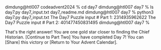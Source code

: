 dimdung@htl007 codeadvent2024 % cd day7
dimdung@htl007 day7 % ls
day7.py         day7_input.txt  day7_readme.md
dimdung@htl007 day7 % python3 day7.py day7_input.txt 
The Day7 Puzzle input # Part 1: 2314935962622
The Day7 Puzzle input #  Part 2: 401477450831495
dimdung@htl007 day7 % 

That's the right answer! You are one gold star closer to finding the Chief Historian. [Continue to Part Two]
You have completed Day 7! You can [Share] this victory or [Return to Your Advent Calendar].
